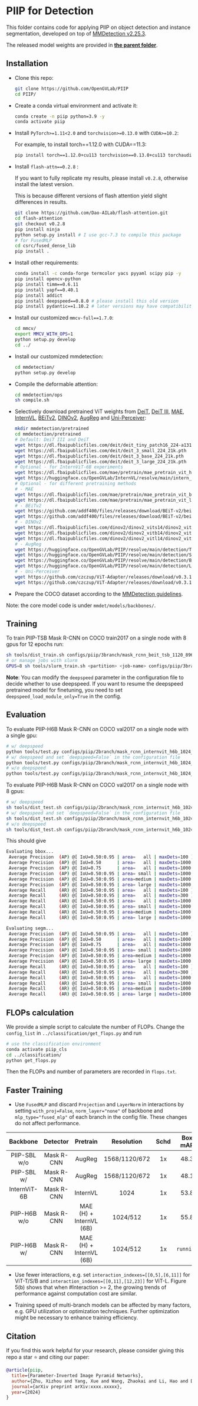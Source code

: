 # PIIP for Detection

This folder contains code for applying PIIP on object detection and instance segmentation, developed on top of [MMDetection v2.25.3](https://github.com/open-mmlab/mmdetection/tree/v2.25.3).

The released model weights are provided in [**the parent folder**](../README.md).

## Installation

- Clone this repo:

  ```bash
  git clone https://github.com/OpenGVLab/PIIP
  cd PIIP/
  ```
- Create a conda virtual environment and activate it:

  ```bash
  conda create -n piip python=3.9 -y
  conda activate piip
  ```
- Install `PyTorch>=1.11<2.0` and `torchvision>=0.13.0` with `CUDA>=10.2`:

  For example, to install torch==1.12.0 with CUDA==11.3:

  ```bash
  pip install torch==1.12.0+cu113 torchvision==0.13.0+cu113 torchaudio==0.12.0 --extra-index-url https://download.pytorch.org/whl/cu113
  ```
- Install `flash-attn==0.2.8` :

  If you want to fully replicate my results, please install `v0.2.8`, otherwise install the latest version.

  This is because different versions of flash attention yield slight differences in results.

  ```bash
  git clone https://github.com/Dao-AILab/flash-attention.git
  cd flash-attention
  git checkout v0.2.8
  pip install ninja
  python setup.py install # I use gcc-7.3 to compile this package
  # for FusedMLP
  cd csrc/fused_dense_lib
  pip install .
  ```
- Install other requirements:

  ```bash
  conda install -c conda-forge termcolor yacs pyyaml scipy pip -y
  pip install opencv-python
  pip install timm==0.6.11
  pip install yapf==0.40.1
  pip install addict
  pip install deepspeed==0.8.0 # please install this old version
  pip install pydantic==1.10.2 # later versions may have compatibility issues
  ```
- Install our customized `mmcv-full==1.7.0`:

  ```bash
  cd mmcv/
  export MMCV_WITH_OPS=1
  python setup.py develop
  cd ../
  ```
- Install our customized mmdetection:

  ```bash
  cd mmdetection/
  python setup.py develop
  ```
- Compile the deformable attention:

  ```bash
  cd mmdetection/ops
  sh compile.sh
  ```
- Selectively download pretrained ViT weights from [DeiT](https://github.com/facebookresearch/deit/blob/main/README_deit.md), [DeiT III](https://github.com/facebookresearch/deit/blob/main/README_revenge.md), [MAE](https://github.com/facebookresearch/mae), [InternVL](https://github.com/OpenGVLab/InternVL-MMDetSeg/blob/main/mmsegmentation/README.md), [BEiTv2](https://github.com/microsoft/unilm/tree/master/beit2), [DINOv2](https://github.com/facebookresearch/dinov2), [AugReg](https://github.com/google-research/vision_transformer) and [Uni-Perceiver](https://github.com/fundamentalvision/Uni-Perceiver):

  ```bash
  mkdir mmdetection/pretrained
  cd mmdetection/pretrained
  # Default: DeiT III and DeiT
  wget https://dl.fbaipublicfiles.com/deit/deit_tiny_patch16_224-a1311bcf.pth
  wget https://dl.fbaipublicfiles.com/deit/deit_3_small_224_21k.pth
  wget https://dl.fbaipublicfiles.com/deit/deit_3_base_224_21k.pth
  wget https://dl.fbaipublicfiles.com/deit/deit_3_large_224_21k.pth
  # Optional - for InternViT-6B experiments
  wget https://dl.fbaipublicfiles.com/mae/pretrain/mae_pretrain_vit_huge.pth
  wget https://huggingface.co/OpenGVLab/InternVL/resolve/main/intern_vit_6b_224px.pth
  # Optional - for different pretraining methods
  # - MAE
  wget https://dl.fbaipublicfiles.com/mae/pretrain/mae_pretrain_vit_base.pth
  wget https://dl.fbaipublicfiles.com/mae/pretrain/mae_pretrain_vit_large.pth
  # - BEiTv2
  wget https://github.com/addf400/files/releases/download/BEiT-v2/beitv2_base_patch16_224_pt1k_ft21k.pth
  wget https://github.com/addf400/files/releases/download/BEiT-v2/beitv2_large_patch16_224_pt1k_ft21k.pth
  # - DINOv2
  wget https://dl.fbaipublicfiles.com/dinov2/dinov2_vits14/dinov2_vits14_pretrain.pth
  wget https://dl.fbaipublicfiles.com/dinov2/dinov2_vitb14/dinov2_vitb14_pretrain.pth
  wget https://dl.fbaipublicfiles.com/dinov2/dinov2_vitl14/dinov2_vitl14_pretrain.pth
  # - AugReg
  wget https://huggingface.co/OpenGVLab/PIIP/resolve/main/detection/Ti_16-i21k-300ep-lr_0.001-aug_none-wd_0.03-do_0.0-sd_0.0--imagenet2012-steps_20k-lr_0.03-res_384.pth?download=true
  wget https://huggingface.co/OpenGVLab/PIIP/resolve/main/detection/S_16-i21k-300ep-lr_0.001-aug_light1-wd_0.03-do_0.0-sd_0.0--imagenet2012-steps_20k-lr_0.03-res_384.pth?download=true
  wget https://huggingface.co/OpenGVLab/PIIP/resolve/main/detection/B_16-i21k-300ep-lr_0.001-aug_medium1-wd_0.1-do_0.0-sd_0.0--imagenet2012-steps_20k-lr_0.01-res_384.pth?download=true
  wget https://huggingface.co/OpenGVLab/PIIP/resolve/main/detection/L_16-i21k-300ep-lr_0.001-aug_medium1-wd_0.1-do_0.1-sd_0.1--imagenet2012-steps_20k-lr_0.01-res_384.pth?download=true
  # - Uni-Perceiver
  wget https://github.com/czczup/ViT-Adapter/releases/download/v0.3.1/uni-perceiver-base-L12-H768-224size-torch-pretrained_converted.pth
  wget https://github.com/czczup/ViT-Adapter/releases/download/v0.3.1/uni-perceiver-large-L24-H1024-224size-pretrained_converted.pth
  ```
- Prepare the COCO dataset according to the [MMDetection guidelines](https://github.com/open-mmlab/mmdetection/blob/master/docs/en/1_exist_data_model.md#prepare-datasets).

Note: the core model code is under `mmdet/models/backbones/`.

## Training

To train PIIP-TSB Mask R-CNN on COCO train2017 on a single node with 8 gpus for 12 epochs run:

```bash
sh tools/dist_train.sh configs/piip/3branch/mask_rcnn_beit_tsb_1120_896_448_fpn_1x_coco_bs16.py 8
# or manage jobs with slurm
GPUS=8 sh tools/slurm_train.sh <partition> <job-name> configs/piip/3branch/mask_rcnn_beit_tsb_1120_896_448_fpn_1x_coco_bs16.py
```

**Note**: You can modify the `deepspeed` parameter in the configuration file to decide whether to use deepspeed. If you want to resume the deepspeed pretrained model for finetuning, you need to set `deepspeed_load_module_only=True` in the config.

## Evaluation

To evaluate PIIP-H6B Mask R-CNN on COCO val2017 on a single node with a single gpu:

```bash
# w/ deepspeed
python tools/test.py configs/piip/2branch/mask_rcnn_internvit_h6b_1024_512_fpn_1x_coco_bs16_ms work_dirs/mask_rcnn_internvit_h6b_1024_512_fpn_1x_coco_bs16_ms/iter_87961/global_step87960 --eval bbox segm
# w/ deepspeed and set `deepspeed=False` in the configuration file
python tools/test.py configs/piip/2branch/mask_rcnn_internvit_h6b_1024_512_fpn_1x_coco_bs16_ms work_dirs/mask_rcnn_internvit_h6b_1024_512_fpn_1x_coco_bs16_ms/iter_87961/global_step87960/mp_rank_00_model_states.pt --eval bbox segm
# w/o deepspeed
python tools/test.py configs/piip/2branch/mask_rcnn_internvit_h6b_1024_512_fpn_1x_coco_bs16_ms work_dirs/mask_rcnn_internvit_h6b_1024_512_fpn_1x_coco_bs16_ms/mask_rcnn_internvit_h6b_1024_512_fpn_1x_coco_bs16_ms.pth --eval bbox segm
```

To evaluate PIIP-H6B Mask R-CNN on COCO val2017 on a single node with 8 gpus:

```bash
# w/ deepspeed
sh tools/dist_test.sh configs/piip/2branch/mask_rcnn_internvit_h6b_1024_512_fpn_1x_coco_bs16_ms work_dirs/mask_rcnn_internvit_h6b_1024_512_fpn_1x_coco_bs16_ms/iter_87961/global_step87960 8 --eval bbox segm
# w/ deepspeed and set `deepspeed=False` in the configuration file
sh tools/dist_test.sh configs/piip/2branch/mask_rcnn_internvit_h6b_1024_512_fpn_1x_coco_bs16_ms work_dirs/mask_rcnn_internvit_h6b_1024_512_fpn_1x_coco_bs16_ms/iter_87961/global_step87960/mp_rank_00_model_states.pt 8 --eval bbox segm
# w/o deepspeed
sh tools/dist_test.sh configs/piip/2branch/mask_rcnn_internvit_h6b_1024_512_fpn_1x_coco_bs16_ms work_dirs/mask_rcnn_internvit_h6b_1024_512_fpn_1x_coco_bs16_ms/mask_rcnn_internvit_h6b_1024_512_fpn_1x_coco_bs16_ms.pth 8 --eval bbox segm

```

This should give

```bash
Evaluating bbox...
 Average Precision  (AP) @[ IoU=0.50:0.95 | area=   all | maxDets=100 ] = 0.558
 Average Precision  (AP) @[ IoU=0.50      | area=   all | maxDets=1000 ] = 0.773
 Average Precision  (AP) @[ IoU=0.75      | area=   all | maxDets=1000 ] = 0.614
 Average Precision  (AP) @[ IoU=0.50:0.95 | area= small | maxDets=1000 ] = 0.396
 Average Precision  (AP) @[ IoU=0.50:0.95 | area=medium | maxDets=1000 ] = 0.605
 Average Precision  (AP) @[ IoU=0.50:0.95 | area= large | maxDets=1000 ] = 0.711
 Average Recall     (AR) @[ IoU=0.50:0.95 | area=   all | maxDets=100 ] = 0.668
 Average Recall     (AR) @[ IoU=0.50:0.95 | area=   all | maxDets=300 ] = 0.668
 Average Recall     (AR) @[ IoU=0.50:0.95 | area=   all | maxDets=1000 ] = 0.668
 Average Recall     (AR) @[ IoU=0.50:0.95 | area= small | maxDets=1000 ] = 0.509
 Average Recall     (AR) @[ IoU=0.50:0.95 | area=medium | maxDets=1000 ] = 0.715
 Average Recall     (AR) @[ IoU=0.50:0.95 | area= large | maxDets=1000 ] = 0.808

Evaluating segm...
 Average Precision  (AP) @[ IoU=0.50:0.95 | area=   all | maxDets=100 ] = 0.490
 Average Precision  (AP) @[ IoU=0.50      | area=   all | maxDets=1000 ] = 0.743
 Average Precision  (AP) @[ IoU=0.75      | area=   all | maxDets=1000 ] = 0.531
 Average Precision  (AP) @[ IoU=0.50:0.95 | area= small | maxDets=1000 ] = 0.285
 Average Precision  (AP) @[ IoU=0.50:0.95 | area=medium | maxDets=1000 ] = 0.531
 Average Precision  (AP) @[ IoU=0.50:0.95 | area= large | maxDets=1000 ] = 0.685
 Average Recall     (AR) @[ IoU=0.50:0.95 | area=   all | maxDets=100 ] = 0.593
 Average Recall     (AR) @[ IoU=0.50:0.95 | area=   all | maxDets=300 ] = 0.593
 Average Recall     (AR) @[ IoU=0.50:0.95 | area=   all | maxDets=1000 ] = 0.593
 Average Recall     (AR) @[ IoU=0.50:0.95 | area= small | maxDets=1000 ] = 0.420
 Average Recall     (AR) @[ IoU=0.50:0.95 | area=medium | maxDets=1000 ] = 0.646
 Average Recall     (AR) @[ IoU=0.50:0.95 | area= large | maxDets=1000 ] = 0.754
```

## FLOPs calculation

We provide a simple script to calculate the number of FLOPs. Change the `config_list` in `../classification/get_flops.py` and run

```bash
# use the classification environment
conda activate piip_cls
cd ../classification/
python get_flops.py
```

Then the FLOPs and number of parameters are recorded in `flops.txt`.

## Faster Training

- Use `FusedMLP` and discard `Projection` and `LayerNorm` in interactions by setting `with_proj=False`, `norm_layer="none"` of backbone and `mlp_type="fused_mlp"` of each branch in the config file. These changes do not affect performance.


|   Backbone   |  Detector  |        Pretrain        |  Resolution  | Schd |  Box mAP  | Mask mAP | Training Time | #FLOPs | #Param |                                                                                                                                                                                               Download                                                                                                                                                                                               |
| :----------: | :--------: | :---------------------: | :-----------: | :--: | :-------: | :-------: | :------------: | :----: | :----: | :--------------------------------------------------------------------------------------------------------------------------------------------------------------------------------------------------------------------------------------------------------------------------------------------------------------------------------------------------------------------------------------------------: |
| PIIP-SBL w/o | Mask R-CNN |         AugReg         | 1568/1120/672 |  1x  |   48.3   |   42.6   |      23h      | 1874G |  498M  |             [log](https://huggingface.co/OpenGVLab/PIIP/raw/main/detection/mask_rcnn_augreg_sbl_1568_1120_672_fpn_1x_coco_bs16.log.json) \| [ckpt](https://huggingface.co/OpenGVLab/PIIP/resolve/main/detection/mask_rcnn_augreg_sbl_1568_1120_672_fpn_1x_coco_bs16.pth?download=true) \| [cfg](configs/piip/3branch/mask_rcnn_augreg_sbl_1568_1120_672_fpn_1x_coco_bs16.py)             |
| PIIP-SBL w/ | Mask R-CNN |         AugReg         | 1568/1120/672 |  1x  | 48.1 | 42.4 |      21h      | 1741G |  470M  | [log](https://huggingface.co/OpenGVLab/PIIP/raw/main/detection/mask_rcnn_augreg_sbl_1568_1120_672_fpn_1x_coco_bs16_speedup.log.json) \| [ckpt](https://huggingface.co/OpenGVLab/PIIP/resolve/main/detection/mask_rcnn_augreg_sbl_1568_1120_672_fpn_1x_coco_bs16_speedup.pth?download=true) \| [cfg](configs/piip/3branch/mask_rcnn_augreg_sbl_1568_1120_672_fpn_1x_coco_bs16_speedup.py) |
| InternViT-6B | Mask R-CNN |        InternVL        |     1024     |  1x  |   53.8   |   48.1   |     3d19h     | 29323G | 5919M |                          [log](https://huggingface.co/OpenGVLab/PIIP/raw/main/detection/mask_rcnn_internvit_6b_fpn_1x_coco_bs16_ms.log.json) \| [ckpt](https://huggingface.co/OpenGVLab/PIIP/resolve/main/detection/mask_rcnn_internvit_6b_fpn_1x_coco_bs16_ms.pth?download=true) \| [cfg](configs/piip/baseline/mask_rcnn_internvit_6b_fpn_1x_coco_bs16_ms.py)                          |
| PIIP-H6B w/o | Mask R-CNN | MAE (H) + InternVL (6B) |   1024/512   |  1x  |   55.8   |   49.0   |     3d14h     | 11080G | 6872M |           [log](https://huggingface.co/OpenGVLab/PIIP/raw/main/detection/mask_rcnn_internvit_h6b_1024_512_fpn_1x_coco_bs16_ms.log.json) \| [ckpt](https://huggingface.co/OpenGVLab/PIIP/resolve/main/detection/mask_rcnn_internvit_h6b_1024_512_fpn_1x_coco_bs16_ms.pth?download=true) \| [cfg](configs/piip/2branch/mask_rcnn_internvit_h6b_1024_512_fpn_1x_coco_bs16_ms.py)           |
| PIIP-H6B w/ | Mask R-CNN | MAE (H) + InternVL (6B) |   1024/512   |  1x  | `running` | `running` |     2d14h     | 10692G | 6752M |           [log](https://huggingface.co/OpenGVLab/PIIP/raw/main/detection/mask_rcnn_internvit_h6b_1024_512_fpn_1x_coco_bs16_ms.log.json) \| [ckpt](https://huggingface.co/OpenGVLab/PIIP/resolve/main/detection/mask_rcnn_internvit_h6b_1024_512_fpn_1x_coco_bs16_ms.pth?download=true) \| [cfg](configs/piip/2branch/mask_rcnn_internvit_h6b_1024_512_fpn_1x_coco_bs16_ms.py)           |

- Use fewer interactions, e.g. set `interaction_indexes=[[0,5],[6,11]]` for ViT-T/S/B and `interaction_indexes=[[0,11],[12,23]]` for ViT-L. Figure 5(b) shows that when #Interaction >= 2, the growing trends of performance against computation cost are similar.

- Training speed of multi-branch models can be affected by many factors, e.g. GPU utilization or optimization techniques. Further optimization might be necessary to enhance training efficiency.

## Citation

If you find this work helpful for your research, please consider giving this repo a star ⭐ and citing our paper:

```bibtex
@article{piip,
  title={Parameter-Inverted Image Pyramid Networks},
  author={Zhu, Xizhou and Yang, Xue and Wang, Zhaokai and Li, Hao and Dou, Wenhan and Ge, Junqi and Lu, Lewei and Qiao, Yu and Dai, Jifeng},
  journal={arXiv preprint arXiv:xxxx.xxxxx},
  year={2024}
}
```
